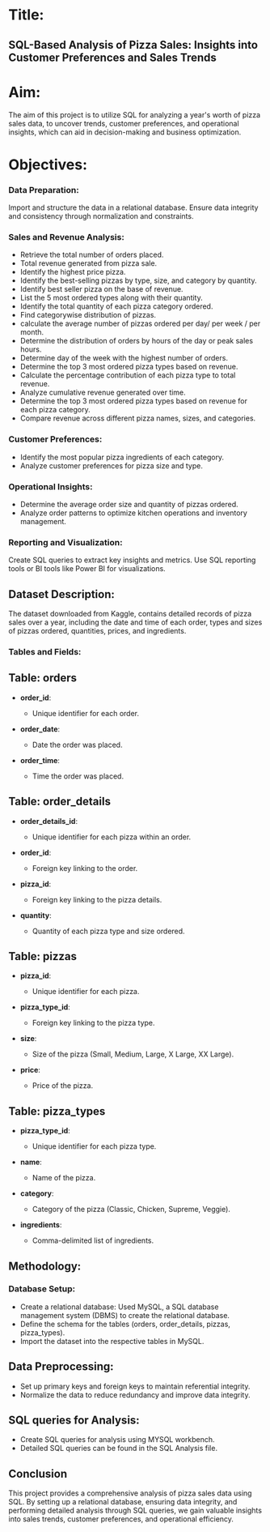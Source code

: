 # Title:
## SQL-Based Analysis of Pizza Sales: Insights into Customer Preferences and Sales Trends

# Aim:
The aim of this project is to utilize SQL for analyzing a year's worth of pizza sales data, to uncover trends, customer preferences, and operational insights, which can aid in decision-making and business optimization.

# Objectives:

### Data Preparation:

Import and structure the data in a relational database.
Ensure data integrity and consistency through normalization and constraints.

### Sales and Revenue Analysis:
- Retrieve the total number of orders placed.
- Total revenue generated from pizza sale.
- Identify the highest price pizza.
- Identify the best-selling pizzas by type, size, and category by quantity.
- Identify best seller pizza on the base of revenue.
- List the 5 most ordered types along with their quantity.
- Identify the total quantity of each pizza category ordered.
- Find categorywise distribution of pizzas.
- calculate the average number of pizzas ordered per day/ per week / per month.
- Determine the distribution of orders by hours of the day or peak sales hours.
- Determine day of the week with the highest number of orders.
- Determine the top 3 most ordered pizza types based on revenue.
- Calculate the percentage contribution of each pizza type to total revenue.
-  Analyze cumulative revenue generated over time.
-  Determine the top 3 most ordered pizza types based on revenue for each pizza category.
- Compare revenue across different pizza names, sizes, and categories.

### Customer Preferences:

- Identify the most popular pizza ingredients of each category.
- Analyze customer preferences for pizza size and type.

### Operational Insights:

- Determine the average order size and quantity of pizzas ordered.
- Analyze order patterns to optimize kitchen operations and inventory management.

### Reporting and Visualization:

Create SQL queries to extract key insights and metrics.
Use SQL reporting tools or BI tools like Power BI for visualizations.

## Dataset Description:
The dataset downloaded from Kaggle, contains detailed records of pizza sales over a year, including the date and time of each order, types and sizes of pizzas ordered, quantities, prices, and ingredients.

### Tables and Fields:
## Table: orders
- **order_id**:
  - Unique identifier for each order.
  
- **order_date**:
  - Date the order was placed.
  
- **order_time**:
  - Time the order was placed.

## Table: order_details
- **order_details_id**:
  - Unique identifier for each pizza within an order.
  
- **order_id**:
  - Foreign key linking to the order.
  
- **pizza_id**:
  - Foreign key linking to the pizza details.
  
- **quantity**:
  - Quantity of each pizza type and size ordered.

## Table: pizzas
- **pizza_id**:
  - Unique identifier for each pizza.
  
- **pizza_type_id**:
  - Foreign key linking to the pizza type.
  
- **size**:
  - Size of the pizza (Small, Medium, Large, X Large, XX Large).
  
- **price**:
  - Price of the pizza.

## Table: pizza_types
- **pizza_type_id**:
  - Unique identifier for each pizza type.
  
- **name**:
  - Name of the pizza.
  
- **category**:
  - Category of the pizza (Classic, Chicken, Supreme, Veggie).
  
- **ingredients**:
  - Comma-delimited list of ingredients.

## Methodology:
### Database Setup:

-  Create a relational database: Used MySQL, a SQL database management system (DBMS) to create the relational database.
-  Define the schema for the tables (orders, order_details, pizzas, pizza_types).
-  Import the dataset into the respective tables in MySQL.

## Data Preprocessing:

- Set up primary keys and foreign keys to maintain referential integrity.
- Normalize the data to reduce redundancy and improve data integrity.

## SQL queries for Analysis:
- Create SQL queries for analysis using MYSQL workbench.
- Detailed SQL queries can be found in the SQL Analysis file.

## Conclusion
This project provides a comprehensive analysis of pizza sales data using SQL. By setting up a relational database, ensuring data integrity, and performing detailed analysis through SQL queries, we gain valuable insights into sales trends, customer preferences, and operational efficiency.



